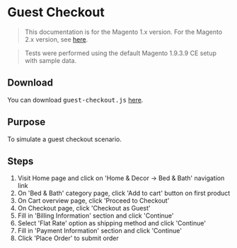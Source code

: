 # Guest Checkout

> This documentation is for the Magento 1.x version. For the Magento 2.x version, see [here](https://nickolasburr.github.io/magento/extensions/2.x/testlivecheckout/latest).

> Tests were performed using the default Magento 1.9.3.9 CE setup with sample data.

## Download

You can download <tt>guest-checkout.js</tt> [here](https://nickolasburr.github.io/magento/extensions/1.x/testlivecheckout/puppeteer/guest-checkout.js).

## Purpose

To simulate a guest checkout scenario.

## Steps

1. Visit Home page and click on 'Home & Decor -> Bed & Bath' navigation link
2. On 'Bed & Bath' category page, click 'Add to cart' button on first product
3. On Cart overview page, click 'Proceed to Checkout'
4. On Checkout page, click 'Checkout as Guest'
5. Fill in 'Billing Information' section and click 'Continue'
6. Select 'Flat Rate' option as shipping method and click 'Continue'
7. Fill in 'Payment Information' section and click 'Continue'
8. Click 'Place Order' to submit order
